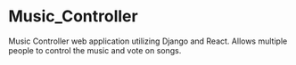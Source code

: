 # Music_Controller
Music Controller  web application utilizing Django and React. Allows multiple people to control the music and vote on songs.
